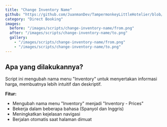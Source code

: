 ```yaml
---
title: "Change Inventory Name"
github: "https://github.com/JuanmanDev/TampermonkeyLittleHotelier/blob/main/directBooking/changeInventoryName.user.js"
category: "Direct Booking"
images:
  before: "/images/scripts/change-inventory-name/from.png"
  after: "/images/scripts/change-inventory-name/to.png"
  gallery:
    - "/images/scripts/change-inventory-name/from.png"
    - "/images/scripts/change-inventory-name/to.png"
---
```


## Apa yang dilakukannya?

Script ini mengubah nama menu "Inventory" untuk menyertakan informasi harga, membuatnya lebih intuitif dan deskriptif.

**Fitur:**
- Mengubah nama menu "Inventory" menjadi "Inventory - Prices"
- Bekerja dalam beberapa bahasa (Spanyol dan Inggris)
- Meningkatkan kejelasan navigasi
- Berjalan otomatis saat halaman dimuat
